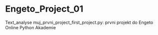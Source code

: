 # Engeto_Project_01
 Text_analyse
 muj_prvni_project_first_project.py: prvni projekt do Engeto Online Python Akademie
